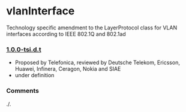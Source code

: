 # vlanInterface
Technology specific amendment to the LayerProtocol class for VLAN interfaces according to IEEE 802.1Q and 802.1ad

### [1.0.0-tsi.d.t](../../tree/tsi)
- Proposed by Telefonica, reviewed by Deutsche Telekom, Ericsson, Huawei, Infinera, Ceragon, Nokia and SIAE
- under definition

### Comments
./.
